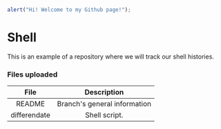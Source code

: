 ```javascript

alert("Hi! Welcome to my Github page!");

```

# Shell
This is an example of a repository where we will track our shell histories.

### Files uploaded

| File   | Description                  |
| :---:  |    :---:                     |   
| README | Branch's general information |
| differendate | Shell script.          |

